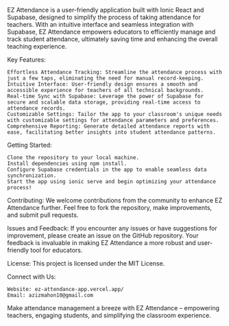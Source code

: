 EZ Attendance is a user-friendly application built with Ionic React and Supabase, designed to simplify the process of taking attendance for teachers. With an intuitive interface and seamless integration with Supabase, EZ Attendance empowers educators to efficiently manage and track student attendance, ultimately saving time and enhancing the overall teaching experience.

Key Features:

    Effortless Attendance Tracking: Streamline the attendance process with just a few taps, eliminating the need for manual record-keeping.
    Intuitive Interface: User-friendly design ensures a smooth and accessible experience for teachers of all technical backgrounds.
    Real-time Sync with Supabase: Leverage the power of Supabase for secure and scalable data storage, providing real-time access to attendance records.
    Customizable Settings: Tailor the app to your classroom's unique needs with customizable settings for attendance parameters and preferences.
    Comprehensive Reporting: Generate detailed attendance reports with ease, facilitating better insights into student attendance patterns.

Getting Started:

    Clone the repository to your local machine.
    Install dependencies using npm install.
    Configure Supabase credentials in the app to enable seamless data synchronization.
    Start the app using ionic serve and begin optimizing your attendance process!

Contributing:
We welcome contributions from the community to enhance EZ Attendance further. Feel free to fork the repository, make improvements, and submit pull requests.

Issues and Feedback:
If you encounter any issues or have suggestions for improvement, please create an issue on the GitHub repository. Your feedback is invaluable in making EZ Attendance a more robust and user-friendly tool for educators.

License:
This project is licensed under the MIT License.

Connect with Us:

    Website: ez-attendance-app.vercel.app/
    Email: azizmahon10@gmail.com

Make attendance management a breeze with EZ Attendance – empowering teachers, engaging students, and simplifying the classroom experience.
